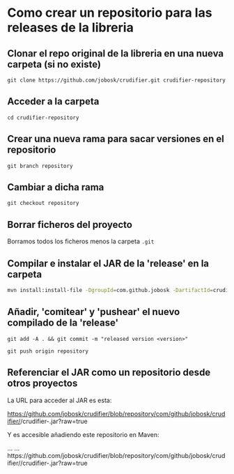 
# Como crear un repositorio para las releases de la libreria

## Clonar el repo original de la libreria en una nueva carpeta (si no existe)

`git clone https://github.com/jobosk/crudifier.git crudifier-repository`

## Acceder a la carpeta

`cd crudifier-repository`

## Crear una nueva rama para sacar versiones en el repositorio

`git branch repository`

## Cambiar a dicha rama

`git checkout repository`

## Borrar ficheros del proyecto

Borramos todos los ficheros menos la carpeta `.git`

## Compilar e instalar el JAR de la 'release' en la carpeta

```bash
mvn install:install-file -DgroupId=com.github.jobosk -DartifactId=crudifier -Dversion=<version> -Dfile=<ruta al JAR compilado de la version> -Dpackaging=jar -DgeneratePom=true -DlocalRepositoryPath=.  -DcreateChecksum=true
```

## Añadir, 'comitear' y 'pushear' el nuevo compilado de la 'release'

`git add -A . && git commit -m "released version <version>"`

`git push origin repository`

## Referenciar el JAR como un repositorio desde otros proyectos

La URL para acceder al JAR es esta:

https://github.com/jobosk/crudifier/blob/repository/com/github/jobosk/crudifier/<version>/crudifier-<version>.jar?raw=true

Y es accesible añadiendo este repositorio en Maven:

<repository>
	<id>...</id>
	<name>...</name>
	<url>https://github.com/jobosk/crudifier/blob/repository/com/github/jobosk/crudifier/<version>/crudifier-<version>.jar?raw=true</url>
</repository>